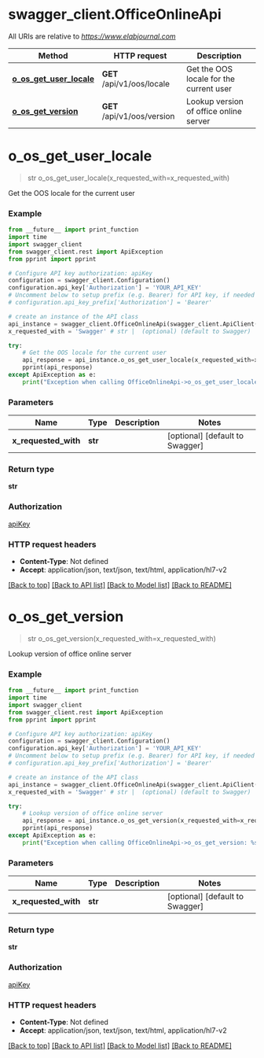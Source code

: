 # swagger_client.OfficeOnlineApi

All URIs are relative to *https://www.elabjournal.com*

Method | HTTP request | Description
------------- | ------------- | -------------
[**o_os_get_user_locale**](OfficeOnlineApi.md#o_os_get_user_locale) | **GET** /api/v1/oos/locale | Get the OOS locale for the current user
[**o_os_get_version**](OfficeOnlineApi.md#o_os_get_version) | **GET** /api/v1/oos/version | Lookup version of office online server


# **o_os_get_user_locale**
> str o_os_get_user_locale(x_requested_with=x_requested_with)

Get the OOS locale for the current user

### Example
```python
from __future__ import print_function
import time
import swagger_client
from swagger_client.rest import ApiException
from pprint import pprint

# Configure API key authorization: apiKey
configuration = swagger_client.Configuration()
configuration.api_key['Authorization'] = 'YOUR_API_KEY'
# Uncomment below to setup prefix (e.g. Bearer) for API key, if needed
# configuration.api_key_prefix['Authorization'] = 'Bearer'

# create an instance of the API class
api_instance = swagger_client.OfficeOnlineApi(swagger_client.ApiClient(configuration))
x_requested_with = 'Swagger' # str |  (optional) (default to Swagger)

try:
    # Get the OOS locale for the current user
    api_response = api_instance.o_os_get_user_locale(x_requested_with=x_requested_with)
    pprint(api_response)
except ApiException as e:
    print("Exception when calling OfficeOnlineApi->o_os_get_user_locale: %s\n" % e)
```

### Parameters

Name | Type | Description  | Notes
------------- | ------------- | ------------- | -------------
 **x_requested_with** | **str**|  | [optional] [default to Swagger]

### Return type

**str**

### Authorization

[apiKey](../README.md#apiKey)

### HTTP request headers

 - **Content-Type**: Not defined
 - **Accept**: application/json, text/json, text/html, application/hl7-v2

[[Back to top]](#) [[Back to API list]](../README.md#documentation-for-api-endpoints) [[Back to Model list]](../README.md#documentation-for-models) [[Back to README]](../README.md)

# **o_os_get_version**
> str o_os_get_version(x_requested_with=x_requested_with)

Lookup version of office online server

### Example
```python
from __future__ import print_function
import time
import swagger_client
from swagger_client.rest import ApiException
from pprint import pprint

# Configure API key authorization: apiKey
configuration = swagger_client.Configuration()
configuration.api_key['Authorization'] = 'YOUR_API_KEY'
# Uncomment below to setup prefix (e.g. Bearer) for API key, if needed
# configuration.api_key_prefix['Authorization'] = 'Bearer'

# create an instance of the API class
api_instance = swagger_client.OfficeOnlineApi(swagger_client.ApiClient(configuration))
x_requested_with = 'Swagger' # str |  (optional) (default to Swagger)

try:
    # Lookup version of office online server
    api_response = api_instance.o_os_get_version(x_requested_with=x_requested_with)
    pprint(api_response)
except ApiException as e:
    print("Exception when calling OfficeOnlineApi->o_os_get_version: %s\n" % e)
```

### Parameters

Name | Type | Description  | Notes
------------- | ------------- | ------------- | -------------
 **x_requested_with** | **str**|  | [optional] [default to Swagger]

### Return type

**str**

### Authorization

[apiKey](../README.md#apiKey)

### HTTP request headers

 - **Content-Type**: Not defined
 - **Accept**: application/json, text/json, text/html, application/hl7-v2

[[Back to top]](#) [[Back to API list]](../README.md#documentation-for-api-endpoints) [[Back to Model list]](../README.md#documentation-for-models) [[Back to README]](../README.md)

